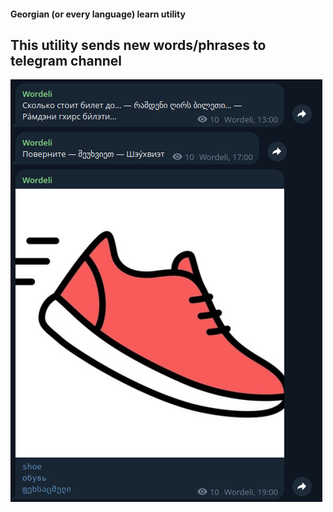 #### Georgian (or every language) learn utility
## This utility sends new words/phrases to telegram channel 

![img.png](img.png)

